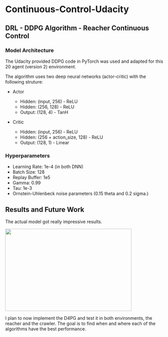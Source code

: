 # Continuous-Control-Udacity

## DRL - DDPG Algorithm - Reacher Continuous Control

### Model Architecture
The Udacity provided DDPG code in PyTorch was used and adapted for this 20 agent (version 2) environment.

The algorithm uses two deep neural networks (actor-critic) with the following struture:
- Actor    
    - Hidden: (input, 256)  - ReLU
    - Hidden: (256, 128)    - ReLU
    - Output: (128, 4)      - TanH

- Critic
    - Hidden: (input, 256)              - ReLU
    - Hidden: (256 + action_size, 128)  - ReLU
    - Output: (128, 1)                  - Linear


### Hyperparameters
- Learning Rate: 1e-4 (in both DNN)
- Batch Size: 128
- Replay Buffer: 1e5
- Gamma: 0.99
- Tau: 1e-3
- Ornstein-Uhlenbeck noise parameters (0.15 theta and 0.2 sigma.)


## Results and Future Work
The actual model got really impressive results.

<img src="result.png" width="400" height="260" />

I plan to now implement the D4PG and test it in both environments, the reacher and the crawler.
The goal is to find when and where each of the algorithms have the best performance.
